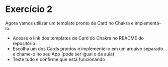 # Exercício 2

Agora vamos utilizar um template pronto de Card no Chakra e implementá-lo.
- Acesse o link dos templates de Card do Chakra no README do repositório
- Escolha um dos Cards prontos e implemente-o em um arquivo separado e chame-o no seu App (pode ser igual o da aula)
- Teste tudo e confirme que está funcionando